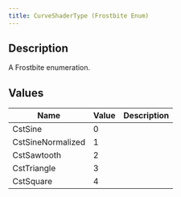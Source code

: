 ```yaml
---
title: CurveShaderType (Frostbite Enum)
---
```

## Description

A Frostbite enumeration.

## Values

| Name              | Value | Description |
| ----------------- | ----- | ----------- |
| CstSine           | 0     |             |
| CstSineNormalized | 1     |             |
| CstSawtooth       | 2     |             |
| CstTriangle       | 3     |             |
| CstSquare         | 4     |             |
